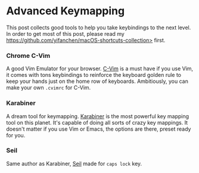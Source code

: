 # Advanced Keymapping

This post collects good tools to help you take keybindings to the next level. In order to get most of this post, please read my <a href="" target="_blnk">https://github.com/yifanchen/macOS-shortcuts-collection></a> first.

### Chrome C-Vim

A good Vim Emulator for your browser. <a href="https://github.com/1995eaton/chromium-vim" target="_blank">C-Vim</a> is a must have if you use Vim, it comes with tons keybindings to reinforce the keyboard golden rule to keep your hands just on the home row of keyboards. Ambitiously, you can make your own `.cvimrc` for C-Vim.

### Karabiner

A dream tool for keymapping. <a href="https://pqrs.org/osx/karabiner" target="_blank">Karabiner</a> is the most powerful key mapping tool on this planet. It's capable of doing all sorts of crazy key mappings. It doesn't matter if you use Vim or Emacs, the options are there, preset ready for you.

### Seil

Same author as Karabiner, <a href="https://github.com/tekezo/Seil" target="_blank">Seil</a> made for `caps lock` key.
